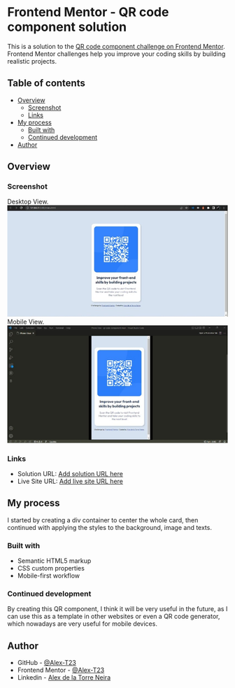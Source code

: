 # Frontend Mentor - QR code component solution

This is a solution to the [QR code component challenge on Frontend Mentor](https://www.frontendmentor.io/challenges/qr-code-component-iux_sIO_H). Frontend Mentor challenges help you improve your coding skills by building realistic projects. 

## Table of contents

- [Overview](#overview)
  - [Screenshot](#screenshot)
  - [Links](#links)
- [My process](#my-process)
  - [Built with](#built-with)
  - [Continued development](#continued-development)
- [Author](#author)


## Overview

### Screenshot

Desktop View.
![](./images/desktop-screenshot.jpeg)
Mobile View.
![](./images/mobile-screenshot.jpeg)

### Links

- Solution URL: [Add solution URL here]()
- Live Site URL: [Add live site URL here]()

## My process

I started by creating a div container to center the whole card, then continued with applying the styles to the background, image and texts.

### Built with

- Semantic HTML5 markup
- CSS custom properties
- Mobile-first workflow


### Continued development

By creating this QR component, I think it will be very useful in the future, as I can use this as a template in other websites or even a QR code generator, which nowadays are very useful for mobile devices.

## Author

- GitHub - [@Alex-T23](https://github.com/Alex-T23)
- Frontend Mentor - [@Alex-T23](https://www.frontendmentor.io/profile/Alex-T23)
- Linkedin - [Alex de la Torre Neira](https://www.linkedin.com/in/alex-de-la-torre-neira-6b1bb620a/)